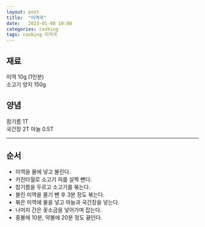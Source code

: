```yaml
---
layout: post
title:  "미역국"
date:   2023-01-08 10:00
categories: cooking
tags: cooking 미역국
---
```


## 재료

미역 10g (1인분)  
소고기 양지 150g  

## 양념 
참기름 1T  
국간장 2T
마늘 0.5T  

---

## 순서

- 미역을 물에 넣고 불린다.
- 키친타월로 소고기 피를 살짝 뺀다.
- 참기름을 두르고 소고기를 볶는다.
- 불린 미역을 물기 뺀 후 3분 정도 볶는다.
- 볶은 미역에 물을 넣고 마늘과 국간장을 넣는다.
- 나머지 간은 꽃소금을 넣어가며 잡는다.
- 중불에 10분, 약불에 20분 정도 끓인다.

